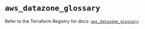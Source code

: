 # `aws_datazone_glossary`

Refer to the Terraform Registry for docs: [`aws_datazone_glossary`](https://registry.terraform.io/providers/hashicorp/aws/6.0.0/docs/resources/datazone_glossary).
